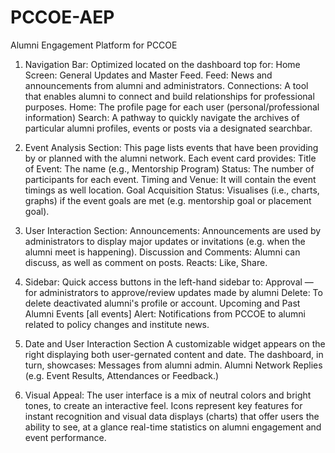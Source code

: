 # PCCOE-AEP
Alumni Engagement Platform for PCCOE
1. Navigation Bar:
Optimized located on the dashboard top for:
Home Screen: General Updates and Master Feed.
Feed: News and announcements from alumni and administrators.
Connections: A tool that enables alumni to connect and build relationships for professional purposes.
Home: The profile page for each user (personal/professional information)
Search: A pathway to quickly navigate the archives of particular alumni profiles, events or posts via a designated searchbar.

2. Event Analysis Section:
This page lists events that have been providing by or planned with the alumni network. Each event card provides:
Title of Event: The name (e.g., Mentorship Program)
Status: The number of participants for each event.
Timing and Venue: It will contain the event timings as well location.
Goal Acquisition Status: Visualises (i.e., charts, graphs) if the event goals are met (e.g. mentorship goal or placement goal).

3. User Interaction Section:
Announcements: Announcements are used by administrators to display major updates or invitations (e.g. when the alumni meet is happening).
Discussion and Comments: Alumni can discuss, as well as comment on posts.
Reacts: Like, Share.

4. Sidebar:
Quick access buttons in the left-hand sidebar to:
Approval — for administrators to approve/review updates made by alumni
Delete: To delete deactivated alumni's profile or account.
Upcoming and Past Alumni Events [all events]
Alert: Notifications from PCCOE to alumni related to policy changes and institute news.

5. Date and User Interaction Section
A customizable widget appears on the right displaying both user-gernated content and date. The dashboard, in turn, showcases:
Messages from alumni admin.
Alumni Network Replies (e.g. Event Results, Attendances or Feedback.)

6. Visual Appeal:
The user interface is a mix of neutral colors and bright tones, to create an interactive feel. Icons represent key features for instant recognition and visual data displays (charts) that offer users the ability to see, at a glance real-time statistics on alumni engagement and event performance.
